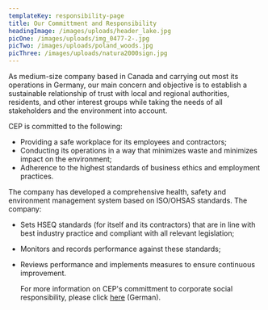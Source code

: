 ```yaml
---
templateKey: responsibility-page
title: Our Committment and Responsibility
headingImage: /images/uploads/header_lake.jpg
picOne: /images/uploads/img_0477-2-.jpg
picTwo: /images/uploads/poland_woods.jpg
picThree: /images/uploads/natura2000sign.jpg
---
```

As medium-size company based in Canada and carrying out most its operations in Germany, our main concern and objective is to establish a sustainable relationship of trust with local and regional authorities, residents, and other interest groups while taking the needs of all stakeholders and the environment into account. 

CEP is committed to the following:

* Providing a safe workplace for its employees and contractors;
* Conducting its operations in a way that minimizes waste and minimizes impact on the environment;
* Adherence to the highest standards of business ethics and employment practices.

The company has developed a comprehensive health, safety and environment management system based on ISO/OHSAS standards. The company:

* Sets HSEQ standards (for itself and its contractors) that are in line with best industry practice and compliant with all relevant legislation;
* Monitors and records performance against these standards;
* Reviews performance and implements measures to ensure continuous improvement.

  For more information on CEP's committment to corporate social responsibility, please click [here](https://www.cepetro.com/Verantwortung.html) (German). 
